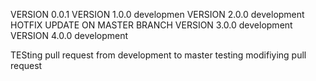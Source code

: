 VERSION 0.0.1
VERSION 1.0.0 developmen
VERSION 2.0.0 development
HOTFIX UPDATE ON MASTER BRANCH
VERSION 3.0.0 development
VERSION 4.0.0 development

TESting pull request from development to master
testing modifiying pull request
